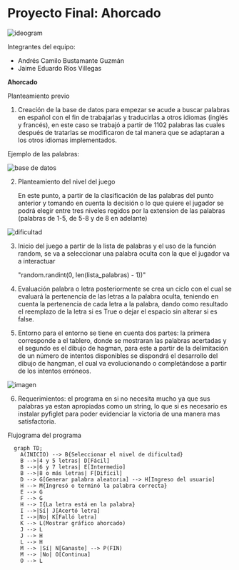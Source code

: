 # Proyecto Final: Ahorcado


![ideogram](https://github.com/AndresBustamant/Proyecto-final/assets/142249529/de4dfc43-0355-4ac5-a1c8-85d12fcd6e70)


Integrantes del equipo:
- Andrés Camilo Bustamante Guzmán
- Jaime Eduardo Ríos Villegas
  
**Ahorcado**

Planteamiento previo

1. Creación de la base de datos
   para empezar se acude a buscar palabras en español con el fin de trabajarlas y traducirlas a otros idiomas (inglés y francés), en este caso se trabajó a partir de 1102 palabras las cuales después de tratarlas se modificaron de tal manera que se adaptaran a los otros idiomas implementados.

Ejemplo de las palabras:


![base de datos](https://github.com/AndresBustamant/Proyecto-final/assets/141858005/b9b88b1b-f72b-4587-8d7f-9de5e6706d8f)

   
2. Planteamiento del nivel del juego

   En este punto, a partir de la clasificación de las palabras del punto anterior y tomando en cuenta la decisión o lo que quiere el jugador se podrá elegir entre tres niveles regidos por la extension de las palabras (palabras de 1-5, de 5-8 y de 8 en adelante)

![dificultad](https://github.com/AndresBustamant/Proyecto-final/assets/141858005/dc4cff37-20f6-4aed-8c1f-ba551ddbb221)

3. Inicio del juego
   a partir de la lista de palabras y el uso de la función random, se va a seleccionar una palabra oculta con la que el jugador va a interactuar

   "random.randint(0, len(lista_palabras) - 1))"
   
4. Evaluación palabra o letra
   posteriormente se crea un ciclo con el cual se evaluará la pertenencia de las letras a la palabra oculta, teniendo en cuenta la pertenencia de cada letra a la palabra, dando como resultado el reemplazo de la letra si es True o dejar el espacio sin alterar si es false.

5. Entorno 
   para el entorno se tiene en cuenta dos partes: la primera corresponde a el tablero, donde se mostraran las palabras acertadas y el segundo es el dibujo de hagman, para este a partir de la delimitación de un número de intentos disponibles se dispondrá el desarrollo del dibujo de hangman, el cual va evolucionando o completándose a partir de los intentos erróneos.

![imagen ](https://github.com/AndresBustamant/Proyecto-final/assets/141858005/99d5b9d0-84b2-4659-8f07-9b79415653a5)

6.  Requerimientos:
  el programa en si no necesita mucho ya que sus palabras ya estan apropiadas como un string, lo que si es necesario es instalar pyfiglet para poder evidenciar la victoria de una manera mas satisfactoria.

  
Flujograma del programa

```mermaid
  graph TD;
    A(INICIO) --> B{Seleccionar el nivel de dificultad}
    B -->|4 y 5 letras| D[Fácil] 
    B -->|6 y 7 letras| E[Intermedio] 
    B -->|8 o más letras| F[Difícil] 
    D --> G[Generar palabra aleatoria] --> H[Ingreso del usuario]
    H --> M{Ingresó o terminó la palabra correcta}
    E --> G 
    F --> G 
    H --> I{La letra está en la palabra}
    I -->|Sí| J[Acertó letra]
    I -->|No| K[Falló letra]
    K --> L(Mostrar gráfico ahorcado)
    J --> L
    J --> H
    L --> H
    M --> |Sí| N[Ganaste] --> P(FIN)
    M --> |No| O[Continua] 
    O --> L
```
